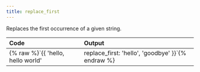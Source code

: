```yaml
---
title: replace_first
---
```


Replaces the first occurrence of a given string.

| Code                                                   | Output             |
|:-------------------------------------------------------|:-------------------|
| {% raw %}`{{ 'hello, hello world' | replace_first: 'hello', 'goodbye' }}`{% endraw %}     | `goodbye, hello world` |

